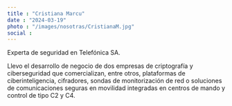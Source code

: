 ```yaml
---
title : "Cristiana Marcu"
date : "2024-03-19"
photo : "/images/nosotras/CristianaM.jpg" 
social :
---
```


Experta de seguridad en Telefónica SA.

Llevo el desarrollo de negocio de dos empresas de criptografía y ciberseguridad que comercializan, entre otros, plataformas de ciberinteligencia, cifradores, sondas de monitorización de red o soluciones de comunicaciones seguras en movilidad integradas en centros de mando y control de tipo C2 y C4.